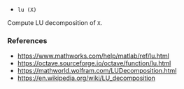 - `lu (X)`

Compute LU decomposition of `X`.

### References

- https://www.mathworks.com/help/matlab/ref/lu.html
- https://octave.sourceforge.io/octave/function/lu.html
- https://mathworld.wolfram.com/LUDecomposition.html
- https://en.wikipedia.org/wiki/LU_decomposition
